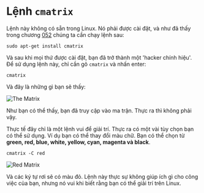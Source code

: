 # Lệnh `cmatrix`

Lệnh này không có sẵn trong Linux. Nó phải được cài đặt, và như đã thấy trong chương [052](/ebook/en/content/052-the-apt-command.md) chúng ta cần chạy lệnh sau:

```
sudo apt-get install cmatrix
```

Và sau khi mọi thứ được cài đặt, bạn đã trở thành một 'hacker chính hiệu'. Để sử dụng lệnh này, chỉ cần gõ `cmatrix` và nhấn enter:

```
cmatrix
```

Và đây là những gì bạn sẽ thấy:

![The Matrix](https://imgur.com/h5ZKcKQ.png)

Như bạn có thể thấy, bạn đã truy cập vào ma trận. Thực ra thì không phải vậy.

Thực tế đây chỉ là một lệnh vui để giải trí. Thực ra có một vài tùy chọn bạn có thể sử dụng. Ví dụ bạn có thể thay đổi màu chữ. Bạn có thể chọn từ **green, red, blue, white, yellow, cyan, magenta và black**.

```
cmatrix -C red
```

![Red Matrix](https://imgur.com/PwMXSVx.png)

Và các ký tự rơi sẽ có màu đỏ. Lệnh này thực sự không giúp ích gì cho công việc của bạn, nhưng nó vui khi biết rằng bạn có thể giải trí trên Linux.